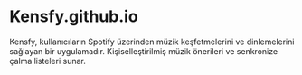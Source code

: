 # Kensfy.github.io
Kensfy, kullanıcıların Spotify üzerinden müzik keşfetmelerini ve dinlemelerini sağlayan bir uygulamadır. Kişiselleştirilmiş müzik önerileri ve senkronize çalma listeleri sunar.
